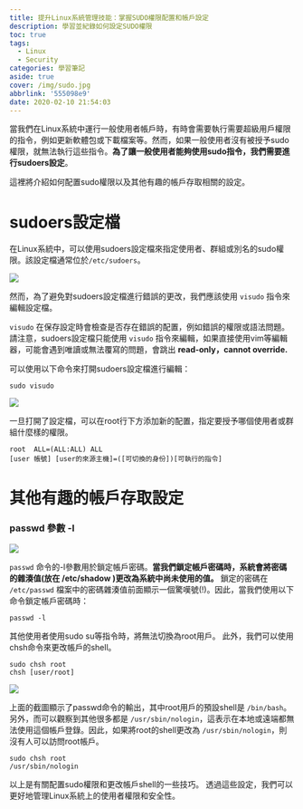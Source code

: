 ```yaml
---
title: 提升Linux系統管理技能：掌握SUDO權限配置和帳戶設定
description: 學習並紀錄如何設定SUDO權限
toc: true
tags:
  - Linux
  - Security
categories: 學習筆記
aside: true
cover: /img/sudo.jpg
abbrlink: '555098e9'
date: 2020-02-10 21:54:03
---
```



當我們在Linux系統中運行一般使用者帳戶時，有時會需要執行需要超級用戶權限的指令，例如更新軟體包或下載檔案等。然而，如果一般使用者沒有被授予sudo權限，就無法執行這些指令。**為了讓一般使用者能夠使用sudo指令，我們需要進行sudoers設定**。

這裡將介紹如何配置sudo權限以及其他有趣的帳戶存取相關的設定。

# sudoers設定檔

在Linux系統中，可以使用sudoers設定檔來指定使用者、群組或別名的sudo權限。該設定檔通常位於`/etc/sudoers`。

![](https://i.imgur.com/EcE7ix5.png)


然而，為了避免對sudoers設定檔進行錯誤的更改，我們應該使用 `visudo` 指令來編輯設定檔。

`visudo` 在保存設定時會檢查是否存在錯誤的配置，例如錯誤的權限或語法問題。請注意，sudoers設定檔只能使用 `visudo` 指令來編輯，如果直接使用vim等編輯器，可能會遇到唯讀或無法覆寫的問題，會跳出 **read-only，cannot override.**


可以使用以下命令來打開sudoers設定檔進行編輯：

```=bash
sudo visudo
```
![](https://i.imgur.com/rqL2ZNl.png)

一旦打開了設定檔，可以在root行下方添加新的配置，指定要授予哪個使用者或群組什麼樣的權限。

```=bash
root  ALL=(ALL:ALL) ALL
[user 帳號] [user的來源主機]=([可切換的身份])[可執行的指令]
```

# 其他有趣的帳戶存取設定
### passwd 參數 -l
![](https://i.imgur.com/NUH03vf.png)

`passwd`  命令的-l參數用於鎖定帳戶密碼。**當我們鎖定帳戶密碼時，系統會將密碼的雜湊值(放在 /etc/shadow )更改為系統中尚未使用的值。** 鎖定的密碼在 `/etc/passwd` 檔案中的密碼雜湊值前面顯示一個驚嘆號(!)。因此，當我們使用以下命令鎖定帳戶密碼時：

```=bash
passwd -l
```

其他使用者使用sudo su等指令時，將無法切換為root用戶。
此外，我們可以使用chsh命令來更改帳戶的shell。


```=bash
sudo chsh root
chsh [user/root]
```

![](https://i.imgur.com/DHCIuI0.png)

上面的截圖顯示了passwd命令的輸出，其中root用戶的預設shell是 `/bin/bash`。
另外，而可以觀察到其他很多都是 `/usr/sbin/nologin`，這表示在本地或遠端都無法使用這個帳戶登錄。因此，如果將root的shell更改為 `/usr/sbin/nologin`，則沒有人可以訪問root帳戶。


```=bash
sudo chsh root
/usr/sbin/nologin
```

以上是有關配置sudo權限和更改帳戶shell的一些技巧。
透過這些設定，我們可以更好地管理Linux系統上的使用者權限和安全性。

